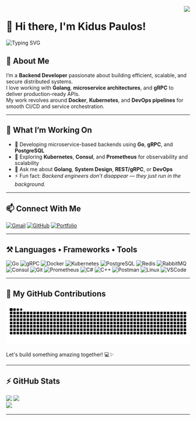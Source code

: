 <!--
## Hi there 👋

**kida21/kida21** is a ✨ _special_ ✨ repository because its `README.md` (this file) appears on your GitHub profile.
-->

<img align="right" src="https://visitor-badge.laobi.icu/badge?page_id=kida21.kida21" />

# 👋 Hi there, I'm Kidus Paulos!

<img src="https://readme-typing-svg.herokuapp.com?font=Righteous&size=35&duration=4000&pause=500&color=00ADD8&width=500&lines=Backend+Developer;Microservices+Enthusiast;DevOps+Learner;Cloud-Native+Engineer" alt="Typing SVG" />

## 💫 About Me

I’m a **Backend Developer** passionate about building efficient, scalable, and secure distributed systems.  
I love working with **Golang**, **microservice architectures**, and **gRPC** to deliver production-ready APIs.  
My work revolves around **Docker**, **Kubernetes**, and **DevOps pipelines** for smooth CI/CD and service orchestration.

---

## 🔧 What I’m Working On

- 🚀 Developing microservice-based backends using **Go**, **gRPC**, and **PostgreSQL**  
- 🌱 Exploring **Kubernetes**, **Consul**, and **Prometheus** for observability and scalability  
- 💬 Ask me about **Golang**, **System Design**, **REST/gRPC**, or **DevOps**  
- ⚡ Fun fact: *Backend engineers don’t disappear — they just run in the background.*

---

## 📫 Connect With Me

[![Gmail](https://img.shields.io/badge/Gmail-333333?style=for-the-badge&logo=gmail&logoColor=red)](mailto:kiduspaulos@gmail.com)
[![GitHub](https://img.shields.io/badge/GitHub-0D1117?style=for-the-badge&logo=github&logoColor=white)](https://github.com/kida21)
[![Portfolio](https://img.shields.io/badge/Portfolio-1DA1F2?style=for-the-badge&logo=todoist&logoColor=white)](#)

---

## ⚒️ Languages • Frameworks • Tools

![Go](https://skillicons.dev/icons?i=go)
![gRPC](https://skillicons.dev/icons?i=grpc)
![Docker](https://skillicons.dev/icons?i=docker)
![Kubernetes](https://skillicons.dev/icons?i=kubernetes)
![PostgreSQL](https://skillicons.dev/icons?i=postgres)
![Redis](https://skillicons.dev/icons?i=redis)
![RabbitMQ](https://skillicons.dev/icons?i=rabbitmq)
![Consul](https://skillicons.dev/icons?i=consul)
![Git](https://skillicons.dev/icons?i=git)
![Prometheus](https://skillicons.dev/icons?i=prometheus)
![C#](https://skillicons.dev/icons?i=cs)
![C++](https://skillicons.dev/icons?i=cpp)
![Postman](https://skillicons.dev/icons?i=postman)
![Linux](https://skillicons.dev/icons?i=linux)
![VSCode](https://skillicons.dev/icons?i=vscode)

---

## 🐍 My GitHub Contributions

<!--🐍💬SNAKETITLE / 🌐WEBSITE: https://textanim.com/ -->
<p >

  

<picture>
  <source media="(prefers-color-scheme: dark)" srcset="https://raw.githubusercontent.com/D3vil0p3r/D3vil0p3r/output/github-contribution-grid-snake-dark.svg" />
  <source media="(prefers-color-scheme: light)" srcset="https://raw.githubusercontent.com/D3vil0p3r/D3vil0p3r/output/github-contribution-grid-snake.svg" />
  <img alt="github-snake" src="https://raw.githubusercontent.com/D3vil0p3r/D3vil0p3r/output/github-contribution-grid-snake.svg" />
</picture>


Let's build something amazing together! 💻✨
<!--
<p><img align="left" src="https://github-readme-stats.vercel.app/api/top-langs?username=kidus-github&show_icons=true&locale=en&layout=compact" alt="kidus-github" /></p>

<p>&nbsp;<img align="center" src="https://github-readme-stats.vercel.app/api?username=kidus-github&show_icons=true&locale=en" alt="kidus-github" /></p>

<p><img align="center" src="https://github-readme-streak-stats.herokuapp.com/?user=kidus-github&" alt="kidus-github" /></p>

![Snake animation](https://github.com/Kidus-github/Kidus-github/blob/output/github-contribution-grid-snake.svg)

### 📈 My GitHub Contributions
![Snake animation](https://github.com/kidus-github/kidus-github/blob/output/github-contribution-grid-snake.svg)
-->

---

## ⚡ GitHub Stats

<img width="49%" src="https://github-readme-stats-salesp07.vercel.app/api?username=kida21&count_private=true&show_icons=true&theme=react&rank_icon=github&border_radius=10" />
<img width="49%" src="https://github-readme-streak-stats-salesp07.vercel.app/?user=kida21&count_private=true&theme=react&border_radius=10" />
<br/>
<img width="40%" src="https://github-readme-stats-salesp07.vercel.app/api/top-langs/?username=kida21&hide=HTML&langs_count=8&layout=compact&theme=react&border_radius=10&exclude_repo=github-readme-stats" />

---

